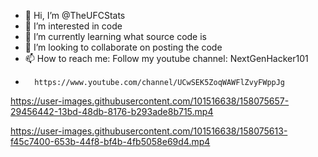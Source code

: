 - 👋 Hi, I’m @TheUFCStats
- 👀 I’m interested in code
- 🌱 I’m currently learning what source code is
- 💞️ I’m looking to collaborate on posting the code
- 📫 How to reach me: Follow my youtube channel: NextGenHacker101
-       https://www.youtube.com/channel/UCwSEK5ZoqWAWFlZvyFWppJg








https://user-images.githubusercontent.com/101516638/158075657-29456442-13bd-48db-8176-b293ade8b715.mp4




https://user-images.githubusercontent.com/101516638/158075613-f45c7400-653b-44f8-bf4b-4fb5058e69d4.mp4








<!---
TheUFCStats/TheUFCStats is a ✨ special ✨ repository because its `README.md` (this file) appears on your GitHub profile.
You can click the Preview link to take a look at your changes.
--->
